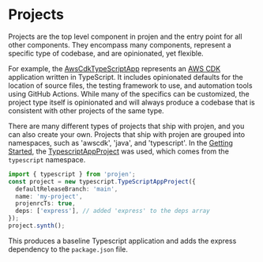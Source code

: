 # Projects

Projects are the top level component in projen and the entry point for all other components.
They encompass many components, represent a specific type of codebase, and are opinionated, yet flexible.

For example, the [AwsCdkTypeScriptApp](docs/API#projen-awscdk-awscdktypescriptapp) represents an [AWS CDK](https://aws.amazon.com/cdk/) application written in TypeScript. 
It includes opinionated defaults for the location of source files, the testing framework to use, and automation tools using GitHub Actions. 
While many of the specifics can be customized, the project type itself is opinionated and will always produce a codebase that is consistent with other projects of the same type.

There are many different types of projects that ship with projen, and you can also create your own.
Projects that ship with projen are grouped into namespaces, such as 'awscdk', 'java', and 'typescript'.
In the [Getting Started](/docs/getting-started), the [TypescriptAppProject](/docs/API#projen-typescript-typescriptappproject) was used, which comes from the `typescript` namespace.

```typescript
import { typescript } from 'projen';
const project = new typescript.TypeScriptAppProject({
  defaultReleaseBranch: 'main',
  name: 'my-project',
  projenrcTs: true,
  deps: ['express'], // added 'express' to the deps array
});
project.synth();
```

This produces a baseline Typescript application and adds the express dependency to the `package.json` file.

